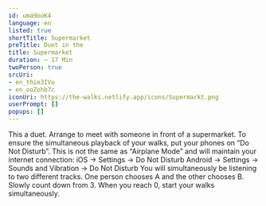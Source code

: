 ```yaml
---
id: uma9ooK4
language: en
listed: true
shortTitle: Supermarket
preTitle: Duet in the
title: Supermarket
duration: ~ 17 Min
twoPerson: true
srcUri:
- en_thie3IVu
- en_ooZohb7c
iconUri: https://the-walks.netlify.app/icons/Supermarkt.png
userPrompt: []
popups: []
---
```

This a duet. Arrange to meet with someone in front of a supermarket. To ensure the simultaneous playback of your walks, put your phones on “Do Not Disturb”. This is not the same as “Airplane Mode” and will maintain your internet connection:
iOS → Settings → Do Not Disturb
Android → Settings → Sounds and Vibration → Do Not Disturb
You will simultaneously be listening to two different tracks. One person chooses A and the other chooses B. Slowly count down from 3. When you reach 0, start your walks simultaneously.